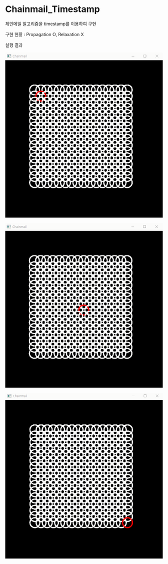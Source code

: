 # Chainmail_Timestamp

체인메일 알고리즘을 timestamp를 이용하여 구현

구현 현황 : Propagation O, Relaxation X



실행 결과

![](/img/GIF01.gif)

![](img/GIF02.gif)

![](img/GIF03.gif)
